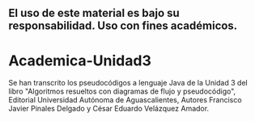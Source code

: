 ## El uso de este material es bajo su responsabilidad. Uso con fines académicos.
# Academica-Unidad3
Se han transcrito los pseudocódigos a lenguaje Java de la Unidad 3 del libro "Algoritmos resueltos con diagramas de flujo y pseudocódigo", Editorial Universidad Autónoma de Aguascalientes, Autores Francisco Javier Pinales Delgado y César Eduardo Velázquez Amador.
